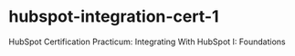 # hubspot-integration-cert-1
HubSpot Certification Practicum: Integrating With HubSpot I: Foundations
